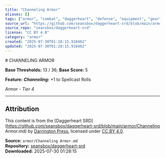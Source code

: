 ```yaml
---
title: "Channeling Armor"
aliases: []
tags: ["armor", "combat", "daggerheart", "defense", "equipment", "gear", "reference", "srd", "ttrpg"]
source_url: "https://github.com/seansbox/daggerheart-srd/blob/main/armor/Channeling Armor.md"
source_repo: "seansbox/daggerheart-srd"
license: "CC BY 4.0"
category: "armor"
created: "2025-07-30T01:28:15.918462"
updated: "2025-07-30T01:28:15.918462"
---
```


﻿# CHANNELING ARMOR

**Base Thresholds:** 13 / 36; **Base Score:** 5

**Feature:** ***Channeling:*** +1 to Spellcast Rolls

*Armor - Tier 4*

---

## Attribution

This content is from the [Daggerheart SRD](https://github.com/seansbox/daggerheart-srd/blob/main/armor/Channeling Armor.md) by [Darrington Press](https://darringtonpress.com/), licensed under [CC BY 4.0](https://creativecommons.org/licenses/by/4.0/).

**Source:** `armor/Channeling Armor.md`  
**Repository:** [seansbox/daggerheart-srd](https://github.com/seansbox/daggerheart-srd)  
**Downloaded:** 2025-07-30 01:28:15

